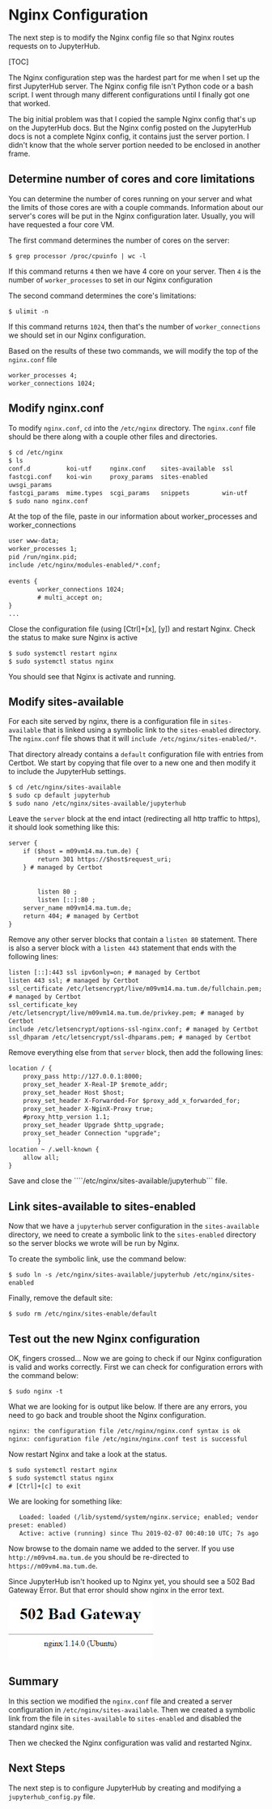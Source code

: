 # Nginx Configuration

The next step is to modify the Nginx config file so that Nginx routes requests on to JupyterHub.

[TOC]

The Nginx configuration step was the hardest part for me when I set up the first JupyterHub server. The Nginx config file isn't Python code or a bash script. I went through many different configurations until I finally got one that worked. 

The big initial problem was that I copied the sample Nginx config that's up on the JupyterHub docs. But the Nginx config posted on the JupyterHub docs is not a complete Nginx config, it contains just the server portion. I didn't know that the whole server portion needed to be enclosed in another frame.

## Determine number of cores and core limitations

You can determine the number of cores running on your server and what the limits of those cores are with a couple commands. Information about our server's cores will be put in the Nginx configuration later. Usually, you will have requested a four core VM.

The first command determines the number of cores on the server:

```text
$ grep processor /proc/cpuinfo | wc -l
```

If this command returns ```4``` then we have 4 core on your server. Then ```4``` is the number of ```worker_processes``` to set in our Nginx configuration

The second command determines the core's limitations:

```text
$ ulimit -n
```

If this command returns ```1024```, then that's the number of ```worker_connections``` we should set in our Nginx configuration.

Based on the results of these two commands, we will modify the top of the ```nginx.conf``` file

```text
worker_processes 4;
worker_connections 1024;
```

## Modify nginx.conf
 
To modify ```nginx.conf```, ```cd``` into the ```/etc/nginx``` directory. The ```nginx.conf``` file should be there along with a couple other files and directories.

```text
$ cd /etc/nginx
$ ls
conf.d          koi-utf     nginx.conf    sites-available  ssl
fastcgi.conf    koi-win     proxy_params  sites-enabled    uwsgi_params
fastcgi_params  mime.types  scgi_params   snippets         win-utf
$ sudo nano nginx.conf
```

At the top of the file, paste in our information about worker_processes and worker_connections

```text
user www-data;
worker_processes 1;
pid /run/nginx.pid;
include /etc/nginx/modules-enabled/*.conf;

events {
        worker_connections 1024;
        # multi_accept on;
}
...
```

Close the configuration file (using [Ctrl]+[x], [y]) and restart Nginx. Check the status to make sure Nginx is active

```text
$ sudo systemctl restart nginx
$ sudo systemctl status nginx
```

You should see that Nginx is activate and running.

## Modify sites-available

For each site served by nginx, there is a configuration file in ```sites-available``` that is linked using a symbolic link to the ```sites-enabled``` directory. The ```nginx.conf``` file shows that it will ```include /etc/nginx/sites-enabled/*```.

That directory already contains a `default` configuration file with entries from Certbot. We start by copying that file over to a new one and then modify it to include the JupyterHub settings. 

```text
$ cd /etc/nginx/sites-available
$ sudo cp default jupyterhub
$ sudo nano /etc/nginx/sites-available/jupyterhub
```
Leave the `server` block at the end intact (redirecting all http traffic to https), it should look something like this:

```text
server {
    if ($host = m09vm14.ma.tum.de) {
        return 301 https://$host$request_uri;
    } # managed by Certbot


        listen 80 ;
        listen [::]:80 ;
    server_name m09vm14.ma.tum.de;
    return 404; # managed by Certbot
}
```

Remove any other server blocks that contain a `listen 80` statement. There is also a server block with a `listen 443` statement that ends with the following lines:

```text
listen [::]:443 ssl ipv6only=on; # managed by Certbot
listen 443 ssl; # managed by Certbot
ssl_certificate /etc/letsencrypt/live/m09vm14.ma.tum.de/fullchain.pem; # managed by Certbot
ssl_certificate_key /etc/letsencrypt/live/m09vm14.ma.tum.de/privkey.pem; # managed by Certbot
include /etc/letsencrypt/options-ssl-nginx.conf; # managed by Certbot
ssl_dhparam /etc/letsencrypt/ssl-dhparams.pem; # managed by Certbot
```

Remove everything else from that `server` block, then add the following lines:

```text
location / {
    proxy_pass http://127.0.0.1:8000;
    proxy_set_header X-Real-IP $remote_addr;
    proxy_set_header Host $host;
    proxy_set_header X-Forwarded-For $proxy_add_x_forwarded_for;
    proxy_set_header X-NginX-Proxy true;
    #proxy_http_version 1.1;
    proxy_set_header Upgrade $http_upgrade;
    proxy_set_header Connection "upgrade";
        }
location ~ /.well-known {
    allow all;
}
```

Save and close the ````/etc/nginx/sites-available/jupyterhub``` file.

## Link sites-available to sites-enabled

Now that we have a ```jupyterhub``` server configuration in the ```sites-available``` directory, we need to create a symbolic link to the ```sites-enabled``` directory so the server blocks we wrote will be run by Nginx.

To create the symbolic link, use the command below:

```text
$ sudo ln -s /etc/nginx/sites-available/jupyterhub /etc/nginx/sites-enabled
```

Finally, remove the default site:

```text
$ sudo rm /etc/nginx/sites-enable/default
```

## Test out the new Nginx configuration

OK, fingers crossed... Now we are going to check if our Nginx configuration is valid and works correctly. First we can check for configuration errors with the command below:

```text
$ sudo nginx -t
```

What we are looking for is output like below. If there are any errors, you need to go back and trouble shoot the Nginx configuration.

```text
nginx: the configuration file /etc/nginx/nginx.conf syntax is ok
nginx: configuration file /etc/nginx/nginx.conf test is successful
```

Now restart Nginx and take a look at the status.

```text
$ sudo systemctl restart nginx
$ sudo systemctl status nginx
# [Ctrl]+[c] to exit
```

We are looking for something like:

```text
   Loaded: loaded (/lib/systemd/system/nginx.service; enabled; vendor preset: enabled)
   Active: active (running) since Thu 2019-02-07 00:40:10 UTC; 7s ago
```

Now browse to the domain name we added to the server. If you use ```http://m09vm4.ma.tum.de``` you should be re-directed to ```https://m09vm4.ma.tum.de```.

Since JupyterHub isn't hooked up to Nginx yet, you should see a 502 Bad Gateway Error. But that error should show nginx in the error text.

![502_bad_gateway](images/502_bad_gateway.png)

## Summary

In this section we modified the ```nginx.conf``` file and created a server configuration in ```/etc/nginx/sites-available```. Then we created a symbolic link from the file in ```sites-available``` to ```sites-enabled``` and disabled the standard nginx site.

Then we checked the Nginx configuration was valid and restarted Nginx.

## Next Steps

The next step is to configure JupyterHub by creating and modifying a ```jupyterhub_config.py``` file.
